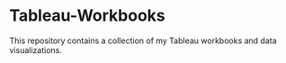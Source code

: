 # Tableau-Workbooks
This repository contains a collection of my Tableau workbooks and data visualizations.

